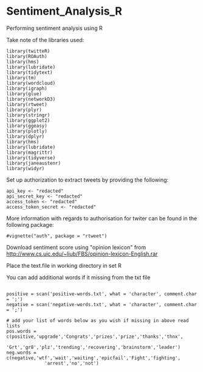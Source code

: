 # Sentiment_Analysis_R
Performing sentiment analysis using R

Take note of the libraries used:

```
library(twitteR)
library(ROAuth)
library(hms)
library(lubridate) 
library(tidytext)
library(tm)
library(wordcloud)
library(igraph)
library(glue)
library(networkD3)
library(rtweet)
library(plyr)
library(stringr)
library(ggplot2)
library(ggeasy)
library(plotly)
library(dplyr)  
library(hms)
library(lubridate) 
library(magrittr)
library(tidyverse)
library(janeaustenr)
library(widyr)
```

Set up authorization to extract tweets by providing the following:

```
api_key <- "redacted"
api_secret_key <- "redacted"
access_token <- "redacted"
access_token_secret <- "redacted"
```
More information with regards to authorisation for twiter can be found in the following package:
```
#vignette("auth", package = "rtweet")
```

Download sentiment score using "opinion lexicon" from http://www.cs.uic.edu/~liub/FBS/opinion-lexicon-English.rar

Place the text.file in working directory in set R

You can add additional words if it missing from the txt file

```

positive = scan('positive-words.txt', what = 'character', comment.char = ';')
negative = scan('negative-words.txt', what = 'character', comment.char = ';')

# add your list of words below as you wish if missing in above read lists
pos.words = c(positive,'upgrade','Congrats','prizes','prize','thanks','thnx',
             'Grt','gr8','plz','trending','recovering','brainstorm','leader')
neg.words = c(negative,'wtf','wait','waiting','epicfail','Fight','fighting',
              'arrest','no','not')
```


